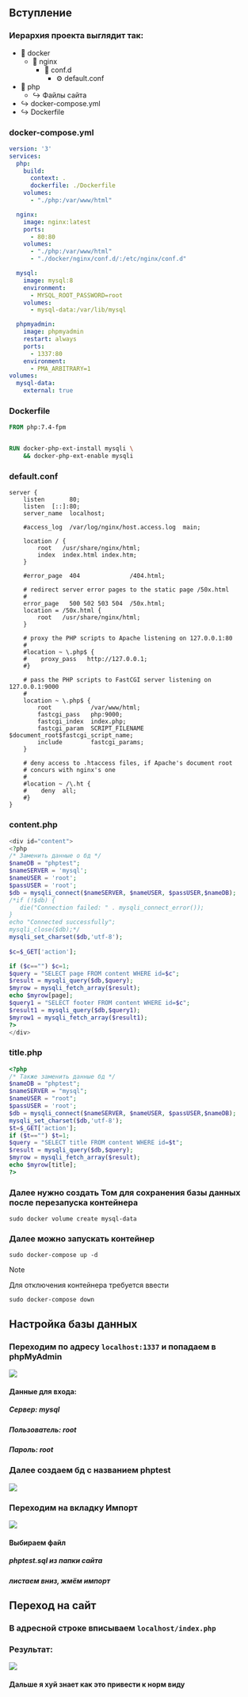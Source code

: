## Вступление

### Иерархия проекта выглядит так:
- 📁 docker
    - 📁 nginx
        - 📁 conf.d
            - ⚙ default.conf
- 📁 php
    - ↪ Файлы сайта
- ↪ docker-compose.yml
- ↪ Dockerfile

### docker-compose.yml
```yml
version: '3'
services:
  php:
    build:
      context: .
      dockerfile: ./Dockerfile
    volumes:
      - "./php:/var/www/html"

  nginx:
    image: nginx:latest
    ports:
      - 80:80
    volumes:
      - "./php:/var/www/html"
      - "./docker/nginx/conf.d/:/etc/nginx/conf.d"

  mysql:
    image: mysql:8
    environment:
      - MYSQL_ROOT_PASSWORD=root
    volumes:
      - mysql-data:/var/lib/mysql

  phpmyadmin:
    image: phpmyadmin
    restart: always
    ports:
      - 1337:80
    environment: 
      - PMA_ARBITRARY=1
volumes:
  mysql-data:
    external: true
```

### Dockerfile
```dockerfile
FROM php:7.4-fpm


RUN docker-php-ext-install mysqli \
    && docker-php-ext-enable mysqli
```

### default.conf
```nginx
server {
    listen       80;
    listen  [::]:80;
    server_name  localhost;

    #access_log  /var/log/nginx/host.access.log  main;

    location / {
        root   /usr/share/nginx/html;
        index  index.html index.htm;
    }

    #error_page  404              /404.html;

    # redirect server error pages to the static page /50x.html
    #
    error_page   500 502 503 504  /50x.html;
    location = /50x.html {
        root   /usr/share/nginx/html;
    }

    # proxy the PHP scripts to Apache listening on 127.0.0.1:80
    #
    #location ~ \.php$ {
    #    proxy_pass   http://127.0.0.1;
    #}

    # pass the PHP scripts to FastCGI server listening on 127.0.0.1:9000
    #
    location ~ \.php$ {
        root           /var/www/html;
        fastcgi_pass   php:9000;
        fastcgi_index  index.php;
        fastcgi_param  SCRIPT_FILENAME  $document_root$fastcgi_script_name;
        include        fastcgi_params;
    }

    # deny access to .htaccess files, if Apache's document root
    # concurs with nginx's one
    #
    #location ~ /\.ht {
    #    deny  all;
    #}
}
```

### content.php
```php
<div id="content">
<?php
/* Заменить данные о бд */
$nameDB = "phptest";
$nameSERVER = 'mysql';
$nameUSER = 'root';
$passUSER = 'root';
$db = mysqli_connect($nameSERVER, $nameUSER, $passUSER,$nameDB);
/*if (!$db) {
   die("Connection failed: " . mysqli_connect_error());
}
echo "Connected successfully";
mysqli_close($db);*/
mysqli_set_charset($db,'utf-8');
 
$c=$_GET['action'];

if ($c=="") $c=1;
$query = "SELECT page FROM content WHERE id=$c";
$result = mysqli_query($db,$query);
$myrow = mysqli_fetch_array($result);
echo $myrow[page];   
$query1 = "SELECT footer FROM content WHERE id=$c";
$result1 = mysqli_query($db,$query1);
$myrow1 = mysqli_fetch_array($result1);  
?>
</div>
```

### title.php
```php
<?php
/* Также заменить данные бд */
$nameDB = "phptest";
$nameSERVER = "mysql";
$nameUSER = "root";
$passUSER = 'root';
$db = mysqli_connect($nameSERVER, $nameUSER, $passUSER,$nameDB);
mysqli_set_charset($db,'utf-8');
$t=$_GET['action'];
if ($t=="") $t=1;
$query = "SELECT title FROM content WHERE id=$t";
$result = mysqli_query($db,$query);
$myrow = mysqli_fetch_array($result);
echo $myrow[title];     
?>
```

### Далее нужно создать Том для сохранения базы данных после перезапуска контейнера
```shell
sudo docker volume create mysql-data
```

### Далее можно запускать контейнер
```shell
sudo docker-compose up -d
```

> [!Note]
> Для отключения контейнера требуется ввести 
> ```shell
> sudo docker-compose down
> ```

## Настройка базы данных

### Переходим по адресу `localhost:1337` и попадаем в phpMyAdmin

![](https://github.com/KOR1K1/docker-isip21-guide/blob/main/welcomeAdmin.png?raw=true)
#### Данные для входа:
##### Сервер: mysql
##### Пользователь: root
##### Пароль: root

### Далее создаем бд с названием phptest
![](https://github.com/KOR1K1/docker-isip21-guide/blob/main/createdb.png?raw=true)

### Переходим на вкладку Импорт
![](https://github.com/KOR1K1/docker-isip21-guide/blob/main/importsql.png?raw=true)
#### Выбираем файл 
##### phptest.sql из папки сайта
##### листаем вниз, жмём импорт

## Переход на сайт
### В адресной строке вписываем `localhost/index.php`

### Результат:
![](https://github.com/KOR1K1/docker-isip21-guide/blob/main/result.png?raw=true)

#### Дальше я хуй знает как это привести к норм виду
